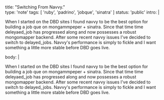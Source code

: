 title: "Switching From Navvy."   
type: 'note'
tags: [ 'ruby', 'padrino', 'jobque', 'sinatra' ]
status: 'public'
intro: |  

When I started on the DBD sites I found navvy to be the best option for building a job que on mongammpeper + sinatra. Since that time time deleyaed_job has
progressed along and now possesses a robust mongomapper backend. After some recent navvy issues I've decided to switch to delayed_jobs. Navvy's performance is
simply to fickle and I want something a little more stable before DBD goes live.    
     
body: |     

When I started on the DBD sites I found navvy to be the best option for building a job que on mongammpeper + sinatra. Since that time time deleyaed_job has
progressed along and now possesses a robust mongomapper backend. After some recent navvy issues I've decided to switch to delayed_jobs. Navvy's performance is
simply to fickle and I want something a little more stable before DBD goes live.       